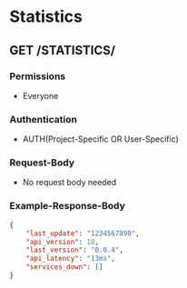 
# Statistics

## GET /STATISTICS/

### Permissions

- Everyone

### Authentication

- AUTH(Project-Specific OR User-Specific)

### Request-Body

- No request body needed

### Example-Response-Body

```json
{
    "last_update": "1234567890",
    "api_version": 18,
    "last_version": "0.0.4",
    "api_latency": "13ms",
    "services_down": []
}
```
